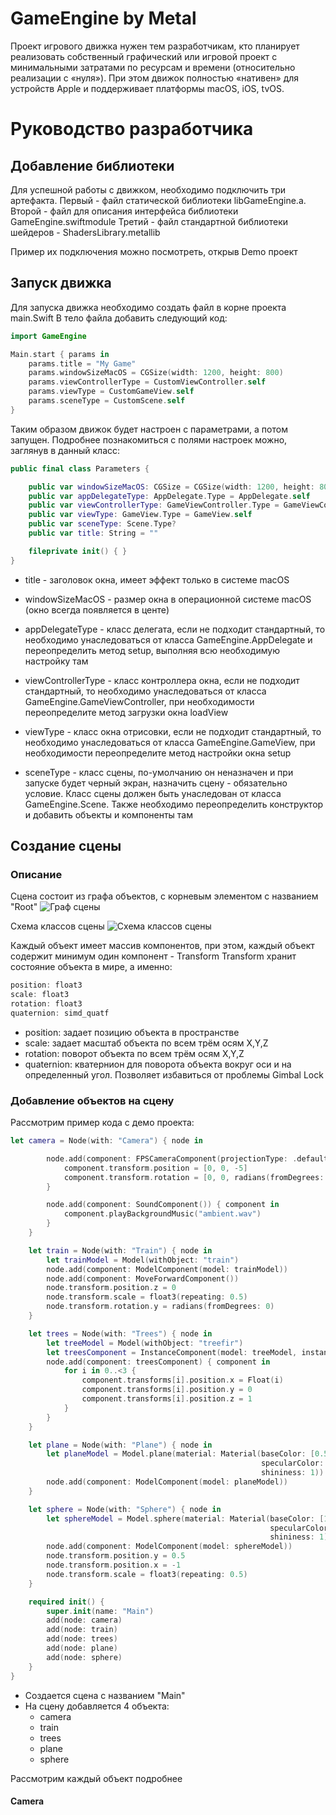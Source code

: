 # GameEngine by Metal

Проект игрового движка нужен тем разработчикам, кто планирует реализовать собственный графический или игровой проект с минимальными затратами по ресурсам и времени (относительно реализации с «нуля»). При этом движок полностью «нативен» для устройств Apple и поддерживает платформы macOS, iOS, tvOS.

# Руководство разработчика

## Добавление библиотеки
Для успешной работы с движком, необходимо подключить три артефакта.
Первый - файл статической библиотеки libGameEngine.a.
Второй - файл для описания интерфейса библиотеки GameEngine.swiftmodule
Третий - файл стандартной библиотеки шейдеров - ShadersLibrary.metallib

Пример их подключения можно посмотреть, открыв Demo проект

## Запуск движка

Для запуска движка необходимо создать файл в корне проекта main.Swift
В тело файла добавить следующий код:
```swift
import GameEngine

Main.start { params in
    params.title = "My Game"
    params.windowSizeMacOS = CGSize(width: 1200, height: 800)
    params.viewControllerType = CustomViewController.self
    params.viewType = CustomGameView.self
    params.sceneType = CustomScene.self
}
```
Таким образом движок будет настроен с параметрами, а потом запущен.
Подробнее познакомиться с полями настроек можно, заглянув в данный класс:
```swift
public final class Parameters {

    public var windowSizeMacOS: CGSize = CGSize(width: 1200, height: 800)
    public var appDelegateType: AppDelegate.Type = AppDelegate.self
    public var viewControllerType: GameViewController.Type = GameViewController.self
    public var viewType: GameView.Type = GameView.self
    public var sceneType: Scene.Type?
    public var title: String = ""

    fileprivate init() { }
}
```
- title - заголовок окна, имеет эффект только в системе macOS

- windowSizeMacOS - размер окна в операционной системе macOS (окно всегда появляется в центе)

- appDelegateType - класс делегата, если не подходит стандартный, то необходимо унаследоваться от класса GameEngine.AppDelegate и переопределить метод setup, выполняя всю необходимую настройку там

- viewControllerType - класс контроллера окна, если не подходит стандартный, то необходимо унаследоваться от класса GameEngine.GameViewController, при необходимости переопределите метод загрузки окна loadView

- viewType - класс окна отрисовки, если не подходит стандартный, то необходимо унаследоваться от класса GameEngine.GameView, при необходимости переопределите метод настройки окна setup

- sceneType - класс сцены, по-умолчанию он неназначен и при запуске будет черный экран, назначить сцену - обязательно условие. Класс сцены должен быть унаследован от класса GameEngine.Scene. Также необходимо переопределить конструктор и добавить объекты и компоненты там

## Создание сцены

### Описание

Сцена состоит из графа объектов, с корневым элементом с названием "Root"
![Граф сцены](https://downloader.disk.yandex.ru/preview/1aaec21fa3cb985e9e23ab23eb18d3e21904c82794a716d83f6c50f53f525e14/5cf3e60e/v9KF2KG3fmWkC4vRn1fxb95vrzivHCdsvW5431SGWOqhV-N23EsHNBhSgbJRxO99CRibLFPGpxb1W4AX39wXVQ%3D%3D?uid=0&filename=Схема1.png&disposition=inline&hash=&limit=0&content_type=image%2Fpng&tknv=v2&size=2048x2048)

Схема классов сцены
![Схема классов сцены](https://downloader.disk.yandex.ru/preview/bdfdbcbf931272a8093a90c1a052ba1af326412d8c94e87ace0aac72e7cefc28/5cf3e685/7HQnouCvIIh7LVOl5r-lBBf-n27bSVUt-h46ei0T0f6Gq6XcL49ouzm2wkpgaG3r0dt-UCdt5cvTU1nqHEx6nA%3D%3D?uid=0&filename=Схема2.png&disposition=inline&hash=&limit=0&content_type=image%2Fpng&tknv=v2&size=2048x2048)


Каждый объект имеет массив компонентов, при этом, каждый объект содержит минимум один компонент - Transform
Transform хранит состояние объекта в мире, а именно:
```swift
position: float3
scale: float3
rotation: float3
quaternion: simd_quatf
```
- position: задает позицию объекта в пространстве
- scale: задает масштаб объекта по всем трём осям X,Y,Z
- rotation: поворот объекта по всем трём осям X,Y,Z
- quaternion: кватернион для поворота объекта вокруг оси и на определенный угол. Позволяет избавиться от проблемы Gimbal Lock

### Добавление объектов на сцену

Рассмотрим пример кода с демо проекта:
```swift
let camera = Node(with: "Camera") { node in

        node.add(component: FPSCameraComponent(projectionType: .defaultPerspective)) { component in
            component.transform.position = [0, 0, -5]
            component.transform.rotation = [0, 0, radians(fromDegrees: 0)]
        }

        node.add(component: SoundComponent()) { component in
            component.playBackgroundMusic("ambient.wav")
        }
    }

    let train = Node(with: "Train") { node in
        let trainModel = Model(withObject: "train")
        node.add(component: ModelComponent(model: trainModel))
        node.add(component: MoveForwardComponent())
        node.transform.position.z = 0
        node.transform.scale = float3(repeating: 0.5)
        node.transform.rotation.y = radians(fromDegrees: 0)
    }

    let trees = Node(with: "Trees") { node in
        let treeModel = Model(withObject: "treefir")
        let treesComponent = InstanceComponent(model: treeModel, instanceCount: 3)
        node.add(component: treesComponent) { component in
            for i in 0..<3 {
                component.transforms[i].position.x = Float(i)
                component.transforms[i].position.y = 0
                component.transforms[i].position.z = 1
            }
        }
    }

    let plane = Node(with: "Plane") { node in
        let planeModel = Model.plane(material: Material(baseColor: [0.5,0.5,0.5],
                                                        specularColor: [0.5,0.5,0.5],
                                                        shininess: 1))
        node.add(component: ModelComponent(model: planeModel))
    }

    let sphere = Node(with: "Sphere") { node in
        let sphereModel = Model.sphere(material: Material(baseColor: [1.0,0.0,0.0],
                                                          specularColor: [0.2,0.2,0.2],
                                                          shininess: 1))
        node.add(component: ModelComponent(model: sphereModel))
        node.transform.position.y = 0.5
        node.transform.position.x = -1
        node.transform.scale = float3(repeating: 0.5)
    }

    required init() {
        super.init(name: "Main")
        add(node: camera)
        add(node: train)
        add(node: trees)
        add(node: plane)
        add(node: sphere)
    }
}
```

- Создается сцена с названием "Main"
- На сцену добавляется 4 объекта:
    - camera
    - train
    - trees
    - plane
    - sphere
    
Рассмотрим каждый объект подробнее

#### Camera
